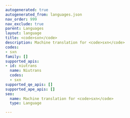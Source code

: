 ```yaml
---
autogenerated: true
autogenerated_from: languages.json
nav_order: 999
nav_exclude: true
parent: Languages
layout: language
title: <code>sxn</code>
description: Machine translation for <code>sxn</code>
codes:
- sxn
family: []
supported_apis:
- id: niutrans
  name: Niutrans
  codes:
  - sxn
supported_qe_apis: []
supported_ape_apis: []
seo:
  name: Machine translation for <code>sxn</code>
  type: Language

---
```


